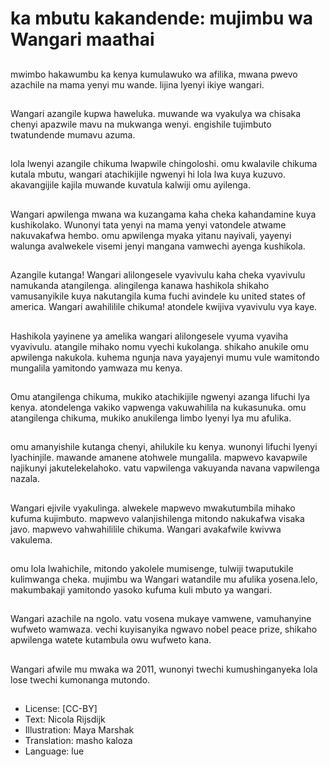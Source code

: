 # ka mbutu kakandende: mujimbu wa Wangari maathai

##
mwimbo hakawumbu ka kenya kumulawuko wa afilika, mwana pwevo azachile na mama yenyi mu wande. lijina lyenyi ikiye wangari.

##
Wangari azangile kupwa haweluka. muwande wa vyakulya wa chisaka chenyi apazwile mavu na mukwanga wenyi. engishile tujimbuto twatundende mumavu azuma.

##
lola lwenyi azangile chikuma lwapwile chingoloshi. omu kwalavile chikuma kutala mbutu, wangari atachikijile ngwenyi hi lola lwa kuya kuzuvo. akavangijile kajila muwande kuvatula kalwiji omu ayilenga.

##
Wangari apwilenga mwana wa kuzangama kaha cheka kahandamine kuya kushikolako. Wunonyi tata yenyi na mama yenyi vatondele atwame nakuvakafwa hembo. omu apwilenga myaka yitanu nayivali, yayenyi walunga avalwekele visemi jenyi mangana vamwechi ayenga kushikola.

##
Azangile kutanga! Wangari alilongesele vyavivulu kaha cheka vyavivulu namukanda atangilenga. alingilenga kanawa hashikola shikaho vamusanyikile kuya nakutangila kuma fuchi avindele ku united states of america. Wangari awahililile chikuma! atondele kwijiva vyavivulu vya kaye.

##
Hashikola yayinene ya amelika wangari alilongesele vyuma vyaviha vyavivulu. atangile mihako nomu vyechi kukolanga. shikaho anukile omu apwilenga nakukola. kuhema ngunja nava yayajenyi mumu vule wamitondo mungalila yamitondo yamwaza mu kenya.

##
Omu atangilenga chikuma, mukiko atachikijile ngwenyi azanga lifuchi lya kenya. atondelenga vakiko vapwenga vakuwahilila na kukasunuka. omu atangilenga chikuma, mukiko anukilenga limbo lyenyi lya mu afulika.

##
omu amanyishile kutanga chenyi, ahilukile ku kenya. wunonyi lifuchi lyenyi lyachinjile. mawande amanene atohwele mungalila. mapwevo kavapwile najikunyi jakutelekelahoko. vatu vapwilenga vakuyanda navana vapwilenga nazala.

##
Wangari ejivile vyakulinga. alwekele mapwevo mwakutumbila mihako kufuma kujimbuto. mapwevo valanjishilenga mitondo nakukafwa visaka javo. mapwevo vahwahililile chikuma. Wangari avakafwile kwivwa vakulema.

##
omu lola lwahichile, mitondo yakolele mumisenge, tulwiji twaputukile kulimwanga cheka. mujimbu wa Wangari watandile mu afulika yosena.lelo, makumbakaji yamitondo yasoko kufuma kuli mbuto ya wangari.

##
Wangari azachile na ngolo. vatu vosena mukaye vamwene, vamuhanyine wufweto wamwaza. vechi kuyisanyika ngwavo nobel peace prize, shikaho apwilenga watete kutambula owu wufweto kana.

##
Wangari afwile mu mwaka wa 2011, wunonyi twechi kumushinganyeka lola lose twechi kumonanga mutondo.

##
* License: [CC-BY]
* Text: Nicola Rijsdijk
* Illustration: Maya Marshak
* Translation: masho kaloza
* Language: lue
